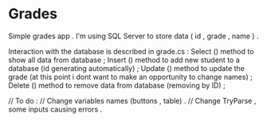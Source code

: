 # Grades
Simple grades app . 
I'm using SQL Server to store data ( id , grade , name ) . 

Interaction with the database is described in grade.cs : 
Select () method to show all data from database ; 
Insert () method to add new student to a database (id generating automatically) ; 
Update () method to update the grade (at this point i dont want to make an opportunity to change names) ; 
Delete () method to remove data from database (removing by ID) ; 

// To do : 
// Change variables names (buttons , table) . 
// Change TryParse , some inputs causing errors . 

